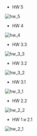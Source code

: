   - HW 5

![hw_5](https://github.com/DaniilSob2004/FirstProject_Angular/assets/106149184/a334b9c0-1863-4d2b-88d1-d73672ce4464)

  - HW 4

![hw_4](https://github.com/DaniilSob2004/FirstProject_Angular/assets/106149184/41085311-96d6-4975-ad85-e6aa8feb5187)

  - HW 3.3

![hw_3_3](https://github.com/DaniilSob2004/FirstProject_Angular/assets/106149184/af37b790-7701-4cc1-acc6-12263800aa12)

  - HW 3.2

![hw_3_2](https://github.com/DaniilSob2004/FirstProject_Angular/assets/106149184/861ba6c6-fc8c-4a4f-a345-30820e2446d8)

  - HW 3.1

![hw_3_1](https://github.com/DaniilSob2004/FirstProject_Angular/assets/106149184/0ec167dc-ddae-4ab1-90a9-2f29854058d2)

  - HW 2.2

![hw_2_2](https://github.com/DaniilSob2004/FirstProject_Angular/assets/106149184/e157da9a-0578-4d0c-b455-107c31b6c969)

  - HW 1 и 2.1

![hw_2_1](https://github.com/DaniilSob2004/FirstProject_Angular/assets/106149184/2ea67824-1f2e-4ada-ab1a-d476af8aea8e)
